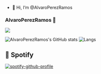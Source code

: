 - 👋 Hi, I’m @AlvaroPerezRamos

<!---
AlvaroPerezRamos/AlvaroPerezRamos is a ✨ special ✨ repository because its `README.md` (this file) appears on your GitHub profile.
You can click the Preview link to take a look at your changes.
--->
### AlvaroPerezRamos 👋
<a href="https://www.github.com/AlvaroPerezRamos" target="_blank" rel="noreferrer"><img
src="https://img.shields.io/github/followers/SrUnicornio?logo=github&style=for-the-badge&color=0891b2&labelColor=1c1917" /></a>
<br>

![AlvaroPerezRamos's GitHub stats](https://github-readme-stats.vercel.app/api?username=SrUnicornio&show_icons=true&show=reviews,discussions_started,discussions_answered,prs_merged,prs_merged_percentage&rank_icon=github&theme=neon)
![Langs](https://github-readme-stats.vercel.app/api/top-langs/?username=AlvaroPerezRamos&langs_count=20&layout=compact&theme=blue-green)

## :musical_note: Spotify
[![spotify-github-profile](https://spotify-github-profile.vercel.app/api/view?uid=u4zttqs73lkfzjukap1kr6bgs&cover_image=true&theme=natemoo-re&show_offline=true&background_color=121212&interchange=true&bar_color=53b14f&bar_color_cover=false)](https://spotify-github-profile.vercel.app/api/view?uid=u4zttqs73lkfzjukap1kr6bgs&redirect=true)

